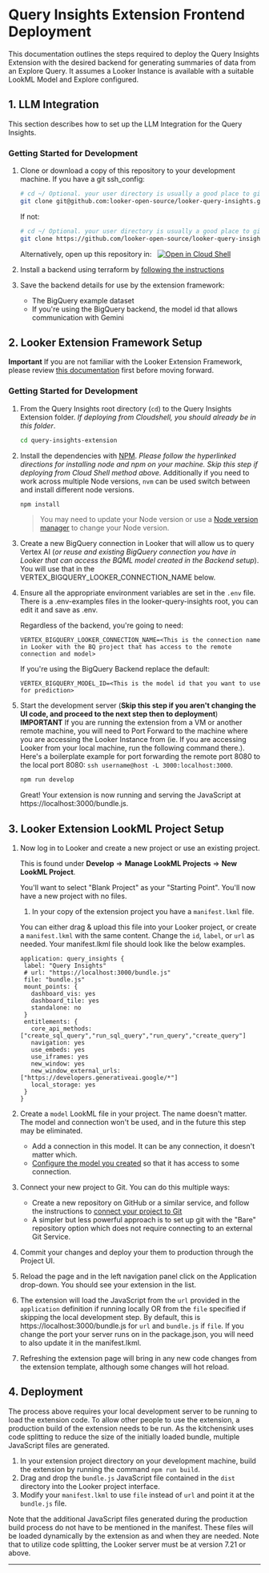 # Query Insights Extension Frontend Deployment
This documentation outlines the steps required to deploy the Query Insights Extension with the desired backend for generating summaries of data from an Explore Query. It assumes a Looker Instance is available with a suitable LookML Model and Explore configured.

## 1. LLM Integration

This section describes how to set up the LLM Integration for the Query Insights.

### Getting Started for Development

1. Clone or download a copy of this repository to your development machine.
   If you have a git ssh_config:
   ```bash
   # cd ~/ Optional. your user directory is usually a good place to git clone to.
   git clone git@github.com:looker-open-source/looker-query-insights.git
   ```

   If not:
   ```bash
   # cd ~/ Optional. your user directory is usually a good place to git clone to.
   git clone https://github.com/looker-open-source/looker-query-insights.git
   ```
   Alternatively, open up this repository in: &nbsp;
   [![Open in Cloud Shell](https://gstatic.com/cloudssh/images/open-btn.svg)](https://shell.cloud.google.com/cloudshell/editor?cloudshell_git_repo=https://github.com/looker-open-source/looker-query-insights.git&cloudshell_workspace=query-insights-extension)

2. Install a backend using terraform by [following the instructions](../query-insights-backend/README.md)

3. Save the backend details for use by the extension framework:
   
   * The BigQuery example dataset
   * If you're using the BigQuery backend, the model id that allows communication with Gemini

## 2. Looker Extension Framework Setup
**Important** If you are not familiar with the Looker Extension Framework, please review [this documentation](https://developers.looker.com/extensions/overview/) first before moving forward.


### Getting Started for Development

1. From the Query Insights root directory (`cd`) to the Query Insights Extension folder. *If deploying from Cloudshell, you should already be in this folder*.

   ```bash
   cd query-insights-extension
   ```

2. Install the dependencies with [NPM](https://docs.npmjs.com/downloading-and-installing-node-js-and-npm). *Please follow the hyperlinked directions for installing node and npm on your machine. Skip this step if deploying from Cloud Shell method above.* Additionally if you need to work across multiple Node versions, `nvm` can be used switch between and install different node versions.

   ```bash
   npm install
   ```

   > You may need to update your Node version or use a [Node version manager](https://github.com/nvm-sh/nvm) to change your Node version.

3. Create a new BigQuery connection in Looker that will allow us to query Vertex AI (*or reuse and existing BigQuery connection you have in Looker that can access the BQML model created in the Backend setup*). You will use that in the VERTEX_BIGQUERY_LOOKER_CONNECTION_NAME below.

4. Ensure all the appropriate environment variables are set in the `.env` file. There is a .env-examples files in the looker-query-insights root, you can edit it and save as .env. 

   Regardless of the backend, you're going to need:

   ```
   VERTEX_BIGQUERY_LOOKER_CONNECTION_NAME=<This is the connection name in Looker with the BQ project that has access to the remote connection and model>
   ```

   If you're using the BigQuery Backend replace the default:

   ```
   VERTEX_BIGQUERY_MODEL_ID=<This is the model id that you want to use for prediction>
   ```

5. Start the development server (**Skip this step if you aren't changing the UI code, and proceed to the next step then to deployment**)
   **IMPORTANT** If you are running the extension from a VM or another remote machine, you will need to Port Forward to the machine where you are accessing the Looker Instance from (ie. If you are accessing Looker from your local machine, run the following command there.). Here's a boilerplate example for port forwarding the remote port 8080 to the local port 8080:
   `ssh username@host -L 3000:localhost:3000`.

   ```bash
   npm run develop
   ```

   Great! Your extension is now running and serving the JavaScript at https://localhost:3000/bundle.js.

## 3. Looker Extension LookML Project Setup

1. Now log in to Looker and create a new project or use an existing project.

   This is found under **Develop** => **Manage LookML Projects** => **New LookML Project**.

   You'll want to select "Blank Project" as your "Starting Point". You'll now have a new project with no files.

   1. In your copy of the extension project you have a `manifest.lkml` file.

   You can either drag & upload this file into your Looker project, or create a `manifest.lkml` with the same content. Change the `id`, `label`, or `url` as needed.  Your manifest.lkml file should look like the below examples.

   ```lookml
   application: query_insights {
    label: "Query Insights"
    # url: "https://localhost:3000/bundle.js"
    file: "bundle.js"
    mount_points: {
      dashboard_vis: yes
      dashboard_tile: yes
      standalone: no
    }
    entitlements: {
      core_api_methods: ["create_sql_query","run_sql_query","run_query","create_query"]
      navigation: yes
      use_embeds: yes
      use_iframes: yes
      new_window: yes
      new_window_external_urls: ["https://developers.generativeai.google/*"]
      local_storage: yes
    }
   }
   ```

2. Create a `model` LookML file in your project. The name doesn't matter. The model and connection won't be used, and in the future this step may be eliminated.

   - Add a connection in this model. It can be any connection, it doesn't matter which.
   - [Configure the model you created](https://docs.looker.com/data-modeling/getting-started/create-projects#configuring_a_model) so that it has access to some connection.

3. Connect your new project to Git. You can do this multiple ways:

   - Create a new repository on GitHub or a similar service, and follow the instructions to [connect your project to Git](https://docs.looker.com/data-modeling/getting-started/setting-up-git-connection)
   - A simpler but less powerful approach is to set up git with the "Bare" repository option which does not require connecting to an external Git Service.

4. Commit your changes and deploy your them to production through the Project UI.

5. Reload the page and in the left navigation panel click on the Application drop-down. You should see your extension in the list.

6. The extension will load the JavaScript from the `url` provided in the `application` definition if running locally OR from the `file` specified if skipping the local development step. By default, this is https://localhost:3000/bundle.js for `url` and `bundle.js` if `file`. If you change the port your server runs on in the package.json, you will need to also update it in the manifest.lkml.

7. Refreshing the extension page will bring in any new code changes from the extension template, although some changes will hot reload.

## 4. Deployment

The process above requires your local development server to be running to load the extension code. To allow other people to use the extension, a production build of the extension needs to be run. As the kitchensink uses code splitting to reduce the size of the initially loaded bundle, multiple JavaScript files are generated.

1. In your extension project directory on your development machine, build the extension by running the command `npm run build`.
2. Drag and drop the `bundle.js` JavaScript file contained in the `dist` directory into the Looker project interface.
3. Modify your `manifest.lkml` to use `file` instead of `url` and point it at the `bundle.js` file.

Note that the additional JavaScript files generated during the production build process do not have to be mentioned in the manifest. These files will be loaded dynamically by the extension as and when they are needed. Note that to utilize code splitting, the Looker server must be at version 7.21 or above.

---
